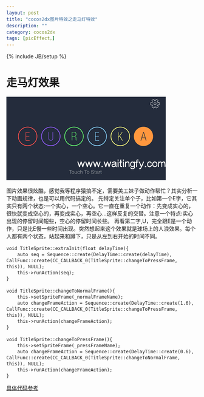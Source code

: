 ```yaml
---
layout: post
title: "cocos2dx图片特效之走马灯特效"
description: ""
category: cocos2dx
tags: [picEffect，]
---
```

{% include JB/setup %}

走马灯效果
=====

![effects][1]

图片效果很炫酷，感觉我等程序猿搞不定，需要美工妹子做动作帮忙？其实分析一下动画规律，也是可以用代码搞定的。
先特定关注单个子，比如第一个E字，它其实只有两个状态:一个实心，一个空心。它一直在重复一个动作：先变成实心的，很快就变成空心的，再变成实心，再空心...这样反复的交替。注意一个特点:实心出现的停留时间短些，空心的停留时间长些。 再看第二字,U，完全跟E是一个动作，只是比E慢一些时间出现。突然想起来这个效果就是球场上的人浪效果。每个人都有两个状态，站起来和蹲下，只是从左到右开始的时间不同。

    void TitleSprite::extraInit(float delayTime){
        auto seq = Sequence::create(DelayTime::create(delayTime), CallFunc::create(CC_CALLBACK_0(TitleSprite::changeToPressFrame, this)), NULL);
        this->runAction(seq);
    }
     
    void TitleSprite::changeToNormalFrame(){
        this->setSpriteFrame(_normalFrameName);
        auto changeFrameAction = Sequence::create(DelayTime::create(1.6), CallFunc::create(CC_CALLBACK_0(TitleSprite::changeToPressFrame, this)), NULL);
        this->runAction(changeFrameAction);
    }
     
    void TitleSprite::changeToPressFrame(){
        this->setSpriteFrame(_pressFrameName);
        auto changeFrameAction = Sequence::create(DelayTime::create(0.6), CallFunc::create(CC_CALLBACK_0(TitleSprite::changeToNormalFrame, this)), NULL);
        this->runAction(changeFrameAction);
    }

[具体代码参考][2]


  [1]: https://github.com/sanyuancap/sanyuancap.github.com/blob/master/assets/blogImg/picAffect.gif?raw=true
  [2]: http://www.2cto.com/kf/201411/355490.html